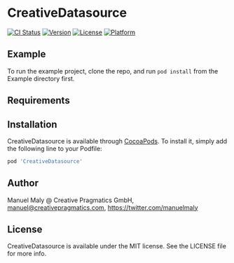 # CreativeDatasource

[![CI Status](https://img.shields.io/travis/creativepragmatics/CreativeDatasource.svg?style=flat)](https://travis-ci.org/creativepragmatics/CreativeDatasource)
[![Version](https://img.shields.io/cocoapods/v/CreativeDatasource.svg?style=flat)](https://cocoapods.org/pods/CreativeDatasource)
[![License](https://img.shields.io/cocoapods/l/CreativeDatasource.svg?style=flat)](https://cocoapods.org/pods/CreativeDatasource)
[![Platform](https://img.shields.io/cocoapods/p/CreativeDatasource.svg?style=flat)](https://cocoapods.org/pods/CreativeDatasource)

## Example

To run the example project, clone the repo, and run `pod install` from the Example directory first.

## Requirements

## Installation

CreativeDatasource is available through [CocoaPods](https://cocoapods.org). To install
it, simply add the following line to your Podfile:

```ruby
pod 'CreativeDatasource'
```

## Author

Manuel Maly @ Creative Pragmatics GmbH, manuel@creativepragmatics.com, https://twitter.com/manuelmaly

## License

CreativeDatasource is available under the MIT license. See the LICENSE file for more info.
